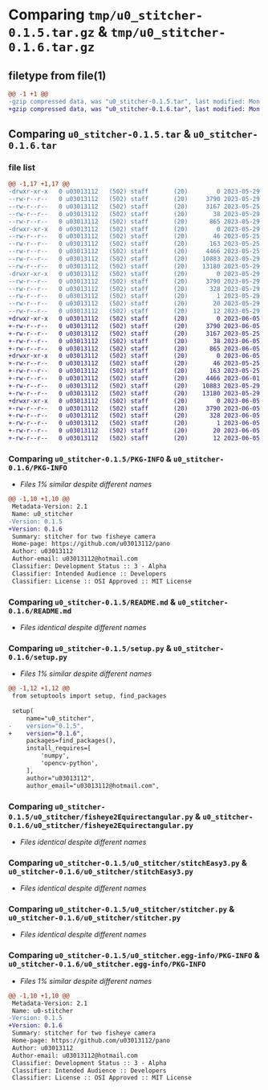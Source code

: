# Comparing `tmp/u0_stitcher-0.1.5.tar.gz` & `tmp/u0_stitcher-0.1.6.tar.gz`

## filetype from file(1)

```diff
@@ -1 +1 @@
-gzip compressed data, was "u0_stitcher-0.1.5.tar", last modified: Mon May 29 09:34:58 2023, max compression
+gzip compressed data, was "u0_stitcher-0.1.6.tar", last modified: Mon Jun  5 02:06:54 2023, max compression
```

## Comparing `u0_stitcher-0.1.5.tar` & `u0_stitcher-0.1.6.tar`

### file list

```diff
@@ -1,17 +1,17 @@
-drwxr-xr-x   0 u03013112   (502) staff       (20)        0 2023-05-29 09:34:58.805980 u0_stitcher-0.1.5/
--rw-r--r--   0 u03013112   (502) staff       (20)     3790 2023-05-29 09:34:58.805846 u0_stitcher-0.1.5/PKG-INFO
--rw-r--r--   0 u03013112   (502) staff       (20)     3167 2023-05-25 09:48:10.000000 u0_stitcher-0.1.5/README.md
--rw-r--r--   0 u03013112   (502) staff       (20)       38 2023-05-29 09:34:58.806022 u0_stitcher-0.1.5/setup.cfg
--rw-r--r--   0 u03013112   (502) staff       (20)      865 2023-05-29 09:33:23.000000 u0_stitcher-0.1.5/setup.py
-drwxr-xr-x   0 u03013112   (502) staff       (20)        0 2023-05-29 09:34:58.804044 u0_stitcher-0.1.5/u0_stitcher/
--rw-r--r--   0 u03013112   (502) staff       (20)       46 2023-05-25 08:29:16.000000 u0_stitcher-0.1.5/u0_stitcher/__init__.py
--rw-r--r--   0 u03013112   (502) staff       (20)      163 2023-05-25 09:15:53.000000 u0_stitcher-0.1.5/u0_stitcher/errors.py
--rw-r--r--   0 u03013112   (502) staff       (20)     4466 2023-05-25 11:37:38.000000 u0_stitcher-0.1.5/u0_stitcher/fisheye2Equirectangular.py
--rw-r--r--   0 u03013112   (502) staff       (20)    10883 2023-05-29 08:50:20.000000 u0_stitcher-0.1.5/u0_stitcher/stitchEasy3.py
--rw-r--r--   0 u03013112   (502) staff       (20)    13180 2023-05-29 09:31:46.000000 u0_stitcher-0.1.5/u0_stitcher/stitcher.py
-drwxr-xr-x   0 u03013112   (502) staff       (20)        0 2023-05-29 09:34:58.805619 u0_stitcher-0.1.5/u0_stitcher.egg-info/
--rw-r--r--   0 u03013112   (502) staff       (20)     3790 2023-05-29 09:34:58.000000 u0_stitcher-0.1.5/u0_stitcher.egg-info/PKG-INFO
--rw-r--r--   0 u03013112   (502) staff       (20)      328 2023-05-29 09:34:58.000000 u0_stitcher-0.1.5/u0_stitcher.egg-info/SOURCES.txt
--rw-r--r--   0 u03013112   (502) staff       (20)        1 2023-05-29 09:34:58.000000 u0_stitcher-0.1.5/u0_stitcher.egg-info/dependency_links.txt
--rw-r--r--   0 u03013112   (502) staff       (20)       20 2023-05-29 09:34:58.000000 u0_stitcher-0.1.5/u0_stitcher.egg-info/requires.txt
--rw-r--r--   0 u03013112   (502) staff       (20)       12 2023-05-29 09:34:58.000000 u0_stitcher-0.1.5/u0_stitcher.egg-info/top_level.txt
+drwxr-xr-x   0 u03013112   (502) staff       (20)        0 2023-06-05 02:06:54.944492 u0_stitcher-0.1.6/
+-rw-r--r--   0 u03013112   (502) staff       (20)     3790 2023-06-05 02:06:54.944284 u0_stitcher-0.1.6/PKG-INFO
+-rw-r--r--   0 u03013112   (502) staff       (20)     3167 2023-05-25 09:48:10.000000 u0_stitcher-0.1.6/README.md
+-rw-r--r--   0 u03013112   (502) staff       (20)       38 2023-06-05 02:06:54.944568 u0_stitcher-0.1.6/setup.cfg
+-rw-r--r--   0 u03013112   (502) staff       (20)      865 2023-06-05 02:06:51.000000 u0_stitcher-0.1.6/setup.py
+drwxr-xr-x   0 u03013112   (502) staff       (20)        0 2023-06-05 02:06:54.943315 u0_stitcher-0.1.6/u0_stitcher/
+-rw-r--r--   0 u03013112   (502) staff       (20)       46 2023-05-25 08:29:16.000000 u0_stitcher-0.1.6/u0_stitcher/__init__.py
+-rw-r--r--   0 u03013112   (502) staff       (20)      163 2023-05-25 09:15:53.000000 u0_stitcher-0.1.6/u0_stitcher/errors.py
+-rw-r--r--   0 u03013112   (502) staff       (20)     4466 2023-06-01 06:07:50.000000 u0_stitcher-0.1.6/u0_stitcher/fisheye2Equirectangular.py
+-rw-r--r--   0 u03013112   (502) staff       (20)    10883 2023-05-29 08:50:20.000000 u0_stitcher-0.1.6/u0_stitcher/stitchEasy3.py
+-rw-r--r--   0 u03013112   (502) staff       (20)    13180 2023-05-29 09:31:46.000000 u0_stitcher-0.1.6/u0_stitcher/stitcher.py
+drwxr-xr-x   0 u03013112   (502) staff       (20)        0 2023-06-05 02:06:54.944087 u0_stitcher-0.1.6/u0_stitcher.egg-info/
+-rw-r--r--   0 u03013112   (502) staff       (20)     3790 2023-06-05 02:06:54.000000 u0_stitcher-0.1.6/u0_stitcher.egg-info/PKG-INFO
+-rw-r--r--   0 u03013112   (502) staff       (20)      328 2023-06-05 02:06:54.000000 u0_stitcher-0.1.6/u0_stitcher.egg-info/SOURCES.txt
+-rw-r--r--   0 u03013112   (502) staff       (20)        1 2023-06-05 02:06:54.000000 u0_stitcher-0.1.6/u0_stitcher.egg-info/dependency_links.txt
+-rw-r--r--   0 u03013112   (502) staff       (20)       20 2023-06-05 02:06:54.000000 u0_stitcher-0.1.6/u0_stitcher.egg-info/requires.txt
+-rw-r--r--   0 u03013112   (502) staff       (20)       12 2023-06-05 02:06:54.000000 u0_stitcher-0.1.6/u0_stitcher.egg-info/top_level.txt
```

### Comparing `u0_stitcher-0.1.5/PKG-INFO` & `u0_stitcher-0.1.6/PKG-INFO`

 * *Files 1% similar despite different names*

```diff
@@ -1,10 +1,10 @@
 Metadata-Version: 2.1
 Name: u0_stitcher
-Version: 0.1.5
+Version: 0.1.6
 Summary: stitcher for two fisheye camera
 Home-page: https://github.com/u03013112/pano
 Author: u03013112
 Author-email: u03013112@hotmail.com
 Classifier: Development Status :: 3 - Alpha
 Classifier: Intended Audience :: Developers
 Classifier: License :: OSI Approved :: MIT License
```

### Comparing `u0_stitcher-0.1.5/README.md` & `u0_stitcher-0.1.6/README.md`

 * *Files identical despite different names*

### Comparing `u0_stitcher-0.1.5/setup.py` & `u0_stitcher-0.1.6/setup.py`

 * *Files 1% similar despite different names*

```diff
@@ -1,12 +1,12 @@
 from setuptools import setup, find_packages
 
 setup(
     name="u0_stitcher",
-    version="0.1.5",
+    version="0.1.6",
     packages=find_packages(),
     install_requires=[
         'numpy',
         'opencv-python',
     ],
     author="u03013112",
     author_email="u03013112@hotmail.com",
```

### Comparing `u0_stitcher-0.1.5/u0_stitcher/fisheye2Equirectangular.py` & `u0_stitcher-0.1.6/u0_stitcher/fisheye2Equirectangular.py`

 * *Files identical despite different names*

### Comparing `u0_stitcher-0.1.5/u0_stitcher/stitchEasy3.py` & `u0_stitcher-0.1.6/u0_stitcher/stitchEasy3.py`

 * *Files identical despite different names*

### Comparing `u0_stitcher-0.1.5/u0_stitcher/stitcher.py` & `u0_stitcher-0.1.6/u0_stitcher/stitcher.py`

 * *Files identical despite different names*

### Comparing `u0_stitcher-0.1.5/u0_stitcher.egg-info/PKG-INFO` & `u0_stitcher-0.1.6/u0_stitcher.egg-info/PKG-INFO`

 * *Files 1% similar despite different names*

```diff
@@ -1,10 +1,10 @@
 Metadata-Version: 2.1
 Name: u0-stitcher
-Version: 0.1.5
+Version: 0.1.6
 Summary: stitcher for two fisheye camera
 Home-page: https://github.com/u03013112/pano
 Author: u03013112
 Author-email: u03013112@hotmail.com
 Classifier: Development Status :: 3 - Alpha
 Classifier: Intended Audience :: Developers
 Classifier: License :: OSI Approved :: MIT License
```

